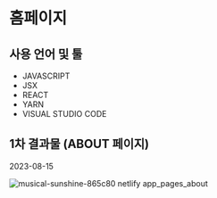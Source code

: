 # 홈페이지

## 사용 언어 및 툴

- JAVASCRIPT
- JSX
- REACT
- YARN
- VISUAL STUDIO CODE

## 1차 결과물 (ABOUT 페이지)

2023-08-15

![musical-sunshine-865c80 netlify app_pages_about](https://github.com/dlwhsk0/project/assets/94193594/8b8262b5-a17e-4490-a4fb-f89df7b14145)
